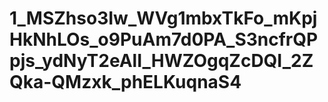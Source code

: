 # 1_MSZhso3Iw_WVg1mbxTkFo_mKpjHkNhLOs_o9PuAm7d0PA_S3ncfrQPpjs_ydNyT2eAlI_HWZOgqZcDQI_2ZQka-QMzxk_phELKuqnaS4
